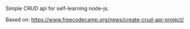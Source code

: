 Simple CRUD api for self-learning node-js.

Based on: https://www.freecodecamp.org/news/create-crud-api-project/
